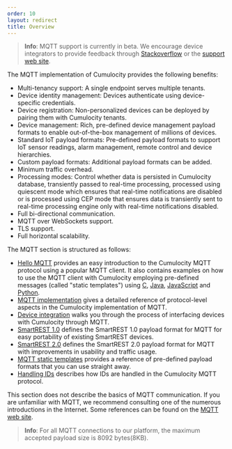 ```yaml
---
order: 10
layout: redirect
title: Overview
---
```



> **Info**: MQTT support is currently in beta. We encourage device integrators to provide feedback through [Stackoverflow](http://stackoverflow.com/questions/tagged/cumulocity) or the [support web site](https://support.cumulocity.com).

The MQTT implementation of Cumulocity provides the following benefits:

* Multi-tenancy support: A single endpoint serves multiple tenants.
* Device identity management: Devices authenticate using device-specific credentials.
* Device registration: Non-personalized devices can be deployed by pairing them with Cumulocity tenants.
* Device management: Rich, pre-defined device management payload formats to enable out-of-the-box management of millions of devices.
* Standard IoT payload formats: Pre-defined payload formats to support IoT sensor readings, alarm management, remote control and device hierarchies.
* Custom payload formats: Additional payload formats can be added. 
* Minimum traffic overhead.
* Processing modes: Control whether data is persisted in Cumulocity database, transiently passed to real-time processing, processed using quiescent mode which ensures that real-time notifications are disabled or is processed using CEP mode that ensures data is transiently sent to real-time processing engine only with real-time notifications disabled.
* Full bi-directional communication.
* MQTT over WebSockets support.
* TLS support.
* Full horizontal scalability.

The MQTT section is structured as follows:

* [Hello MQTT](/guides/device-sdk/mqtt#hello-mqtt) provides an easy introduction to the Cumulocity MQTT protocol using a popular MQTT client. It also contains examples on how to use the MQTT client with Cumulocity employing pre-defined messages (called "static templates") using [C](/guides/device-sdk/mqtt#hello-mqtt-c), [Java](/guides/device-sdk/mqtt#hello-mqtt-java), [JavaScript](/guides/device-sdk/mqtt#hello-mqtt-javascript) and [Python](/guides/device-sdk/mqtt#hello-mqtt-python).
* [MQTT implementation](/guides/device-sdk/mqtt#implementation) gives a detailed reference of protocol-level aspects in the Cumulocity implementation of MQTT.
* [Device integration](/guides/device-sdk/mqtt#device-integration) walks you through the process of interfacing devices with Cumulocity through MQTT.
* [SmartREST 1.0](/guides/device-sdk/mqtt#smartrest-1) defines the SmartREST 1.0 payload format for MQTT for easy portability of existing SmartREST devices.
* [SmartREST 2.0](/guides/device-sdk/mqtt#smartrest-2) defines the SmartREST 2.0 payload format for MQTT with improvements in usability and traffic usage.
* [MQTT static templates](/guides/device-sdk/mqtt#static-templates) provides a reference of pre-defined payload formats that you can use straight away.
* [Handling IDs](/guides/device-sdk/mqtt#handling-ids) describes how IDs are handled in the Cumulocity MQTT protocol.

This section does not describe the basics of MQTT communication. If you are unfamiliar with MQTT, we recommend consulting one of the numerous introductions in the Internet. Some references can be found on the [MQTT web site](http://mqtt.org/documentation).

> **Info**: For all MQTT connections to our platform, the maximum accepted payload size is 8092 bytes(8KB).
 